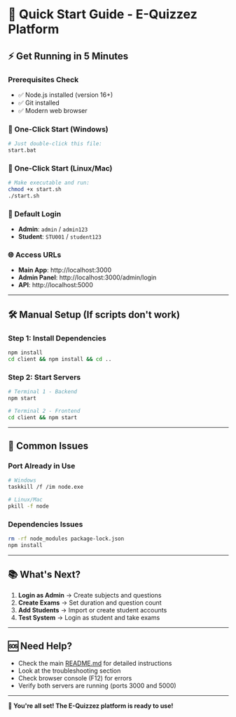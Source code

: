 # 🚀 Quick Start Guide - E-Quizzez Platform

## ⚡ Get Running in 5 Minutes

### Prerequisites Check
- ✅ Node.js installed (version 16+)
- ✅ Git installed
- ✅ Modern web browser

### 🎯 One-Click Start (Windows)
```bash
# Just double-click this file:
start.bat
```

### 🎯 One-Click Start (Linux/Mac)
```bash
# Make executable and run:
chmod +x start.sh
./start.sh
```

### 🔑 Default Login
- **Admin**: `admin` / `admin123`
- **Student**: `STU001` / `student123`

### 🌐 Access URLs
- **Main App**: http://localhost:3000
- **Admin Panel**: http://localhost:3000/admin/login
- **API**: http://localhost:5000

---

## 🛠️ Manual Setup (If scripts don't work)

### Step 1: Install Dependencies
```bash
npm install
cd client && npm install && cd ..
```

### Step 2: Start Servers
```bash
# Terminal 1 - Backend
npm start

# Terminal 2 - Frontend
cd client && npm start
```

---

## 🚨 Common Issues

### Port Already in Use
```bash
# Windows
taskkill /f /im node.exe

# Linux/Mac
pkill -f node
```

### Dependencies Issues
```bash
rm -rf node_modules package-lock.json
npm install
```

---

## 📚 What's Next?

1. **Login as Admin** → Create subjects and questions
2. **Create Exams** → Set duration and question count
3. **Add Students** → Import or create student accounts
4. **Test System** → Login as student and take exams

---

## 🆘 Need Help?

- Check the main [README.md](README.md) for detailed instructions
- Look at the troubleshooting section
- Check browser console (F12) for errors
- Verify both servers are running (ports 3000 and 5000)

---

**🎉 You're all set! The E-Quizzez platform is ready to use!**

